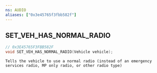 ```yaml
---
ns: AUDIO
aliases: ["0x3e45765f3fbb582f"]
---
```

## SET_VEH_HAS_NORMAL_RADIO

```c
// 0x3E45765F3FBB582F
void SET_VEH_HAS_NORMAL_RADIO(Vehicle vehicle);
```

```
Tells the vehicle to use a normal radio (instead of an emergency services radio, MP only radio, or other radio type)
```

